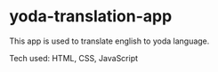 # yoda-translation-app

This app is used to translate english to yoda language.

Tech used: HTML, CSS, JavaScript
